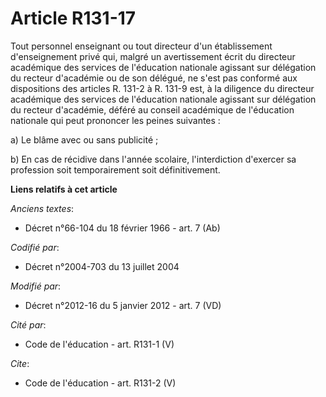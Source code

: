 # Article R131-17

Tout personnel enseignant ou tout directeur d'un établissement d'enseignement privé qui, malgré un avertissement écrit du
directeur académique des services de l'éducation nationale agissant sur délégation du recteur d'académie ou de son délégué,
ne s'est pas conformé aux dispositions des articles R. 131-2 à R. 131-9 est, à la diligence du directeur académique des
services de l'éducation nationale agissant sur délégation du recteur d'académie, déféré au conseil académique de l'éducation
nationale qui peut prononcer les peines suivantes : 

a) Le blâme avec ou sans publicité ; 

b) En cas de récidive dans l'année scolaire, l'interdiction d'exercer sa profession soit temporairement soit définitivement.

**Liens relatifs à cet article**

_Anciens textes_:

  - Décret n°66-104 du 18 février 1966 - art. 7 (Ab)

_Codifié par_:

  - Décret n°2004-703 du 13 juillet 2004

_Modifié par_:

  - Décret n°2012-16 du 5 janvier 2012 - art. 7 (VD)

_Cité par_:

  - Code de l'éducation - art. R131-1 (V)

_Cite_:

  - Code de l'éducation - art. R131-2 (V)
